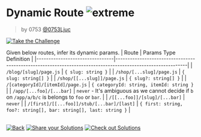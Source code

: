 <!--info-header-start--><h1>Dynamic Route <img src="https://img.shields.io/badge/-extreme-b11b8d" alt="extreme"/> </h1><blockquote><p>by 0753 <a href="https://github.com/0753Ljuc" target="_blank">@0753Ljuc</a></p></blockquote><p><a href="https://tsch.js.org/33345/play" target="_blank"><img src="https://img.shields.io/badge/-Take%20the%20Challenge-3178c6?logo=typescript&logoColor=white" alt="Take the Challenge"/></a> </p><!--info-header-end-->

Given below routes, infer its dynamic params.
| Route                          | Params Type Definition                                                                                     |
|--------------------------------|------------------------------------------------------------------------------------------------------------|
| `/blog/[slug]/page.js`         | `{ slug: string }`                                                                                         |
| `/shop/[...slug]/page.js`      | `{ slug: string[] }`                                                                                       |
| `/shop/[[...slug]]/page.js`    | `{ slug?: string[] }`                                                                                      |
| `/[categoryId]/[itemId]/page.js` | `{ categoryId: string, itemId: string }`                                                                 |
| `/app/[...foo]/[...bar]`       | `never` - It's ambiguous as we cannot decide if `b` on `/app/a/b/c` is belongs to `foo` or `bar`.          |
| `/[[...foo]]/[slug]/[...bar]`  | `never`                                                                                                    |
| `/[first]/[[...foo]]/stub/[...bar]/[last]` | `{ first: string, foo?: string[], bar: string[], last: string }`                               |


<!--info-footer-start--><br><a href="../../README.md" target="_blank"><img src="https://img.shields.io/badge/-Back-grey" alt="Back"/></a> <a href="https://tsch.js.org/33345/answer" target="_blank"><img src="https://img.shields.io/badge/-Share%20your%20Solutions-teal" alt="Share your Solutions"/></a> <a href="https://tsch.js.org/33345/solutions" target="_blank"><img src="https://img.shields.io/badge/-Check%20out%20Solutions-de5a77?logo=awesome-lists&logoColor=white" alt="Check out Solutions"/></a> <!--info-footer-end-->